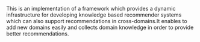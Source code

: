 This is an implementation of a framework which provides a dynamic infrastructure for developing knowledge based recommender systems which can also support recommendations in cross-domains.It enables to add new domains easily and collects domain knowledge in order to provide better recommendations.
